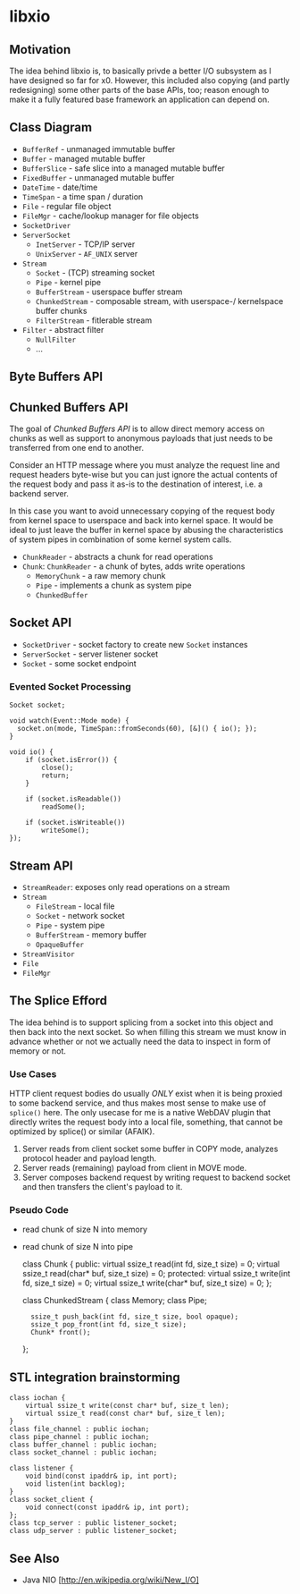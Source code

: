 # libxio

## Motivation

The idea behind libxio is, to basically privde a better I/O subsystem as I have
designed so far for x0. However, this included also copying (and partly redesigning)
some other parts of the base APIs, too; reason enough to make it a fully featured
base framework an application can depend on.

## Class Diagram

- `BufferRef` - unmanaged immutable buffer
- `Buffer` - managed mutable buffer
- `BufferSlice` - safe slice into a managed mutable buffer
- `FixedBuffer` - unmanaged mutable buffer
- `DateTime` - date/time
- `TimeSpan` - a time span / duration
- `File` - regular file object
- `FileMgr` - cache/lookup manager for file objects
- `SocketDriver`
- `ServerSocket`
  - `InetServer` - TCP/IP server
  - `UnixServer` - `AF_UNIX` server
- `Stream`
  - `Socket` - (TCP) streaming socket
  - `Pipe` - kernel pipe
  - `BufferStream` - userspace buffer stream
  - `ChunkedStream` - composable stream, with userspace-/ kernelspace buffer chunks
  - `FilterStream` - fitlerable stream
- `Filter` - abstract filter
  - `NullFilter`
  - ...

## Byte Buffers API

## Chunked Buffers API

The goal of *Chunked Buffers API* is to allow direct memory access on chunks as well
as support to anonymous payloads that just needs to be transferred from one end
to another.

Consider an HTTP message where you must analyze the request line and request headers byte-wise
but you can just ignore the actual contents of the request body and pass it as-is to the 
destination of interest, i.e. a backend server.

In this case you want to avoid unnecessary copying of the request body from kernel space 
to userspace and back into kernel space. It would be ideal to just leave the buffer in
kernel space by abusing the characteristics of system pipes in combination of
some kernel system calls.

- `ChunkReader` - abstracts a chunk for read operations
- `Chunk`: `ChunkReader` - a chunk of bytes, adds write operations
  - `MemoryChunk` - a raw memory chunk
  - `Pipe` - implements a chunk as system pipe
  - `ChunkedBuffer`

## Socket API

- `SocketDriver` - socket factory to create new `Socket` instances
- `ServerSocket` - server listener socket
- `Socket` - some socket endpoint

### Evented Socket Processing

    Socket socket;

    void watch(Event::Mode mode) {
      socket.on(mode, TimeSpan::fromSeconds(60), [&]() { io(); });
    }

    void io() {
        if (socket.isError()) {
            close();
            return;
        }

        if (socket.isReadable())
            readSome();

        if (socket.isWriteable())
            writeSome();
    });

## Stream API

- `StreamReader`: exposes only read operations on a stream
- `Stream`
  - `FileStream` - local file
  - `Socket` - network socket
  - `Pipe` - system pipe
  - `BufferStream` - memory buffer
  - `OpaqueBuffer`
- `StreamVisitor`
- `File`
- `FileMgr`

## The Splice Efford

The idea behind is to support splicing from a socket into this object and then back into the next socket.
So when filling this stream we must know in advance whether or not we actually need the data to inspect
in form of memory or not.

### Use Cases

HTTP client request bodies do usually *ONLY* exist when it is being proxied to some backend service,
and thus makes most sense to make use of `splice()` here.
The only usecase for me is a native WebDAV plugin that directly writes the request body into a local file,
something, that cannot be optimized by splice() or similar (AFAIK).

1. Server reads from client socket some buffer in COPY mode, analyzes protocol header and payload length.
2. Server reads (remaining) payload from client in MOVE mode.
3. Server composes backend request by writing request to backend socket and then transfers the client's payload to it.

### Pseudo Code

- read chunk of size N into memory
- read chunk of size N into pipe

    class Chunk {
    public:
        virtual ssize_t read(int fd, size_t size) = 0;
        virtual ssize_t read(char* buf, size_t size) = 0;
    protected:
        virtual ssize_t write(int fd, size_t size) = 0;
        virtual ssize_t write(char* buf, size_t size) = 0;
    };

    class ChunkedStream {
        class Memory;
        class Pipe;

        ssize_t push_back(int fd, size_t size, bool opaque);
        ssize_t pop_front(int fd, size_t size);
        Chunk* front();
    };

## STL integration brainstorming

    class iochan {
        virtual ssize_t write(const char* buf, size_t len);
        virtual ssize_t read(const char* buf, size_t len);
    }
    class file_channel : public iochan;
    class pipe_channel : public iochan;
    class buffer_channel : public iochan;
    class socket_channel : public iochan;

    class listener {
        void bind(const ipaddr& ip, int port);
        void listen(int backlog);
    }
    class socket_client {
        void connect(const ipaddr& ip, int port);
    };
    class tcp_server : public listener_socket;
    class udp_server : public listener_socket;


## See Also

- Java NIO [http://en.wikipedia.org/wiki/New_I/O]

